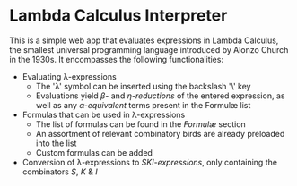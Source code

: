 # Lambda Calculus Interpreter
This is a simple web app that evaluates expressions in Lambda Calculus, the smallest universal programming language introduced by Alonzo Church in the 1930s. It encompasses the following functionalities:
- Evaluating λ-expressions
  - The 'λ' symbol can be inserted using the backslash '\\' key
  - Evaluations yield *β-* and *η-reductions* of the entered expression, as well as any *α-equivalent* terms present in the Formulæ list
- Formulas that can be used in λ-expressions
  - The list of formulas can be found in the *Formulæ* section
  - An assortment of relevant combinatory birds are already preloaded into the list
  - Custom formulas can be added
- Conversion of λ-expressions to *SKI-expressions*, only containing the combinators *S*, *K* & *I*
